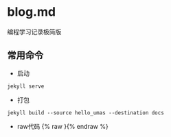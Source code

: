 # blog.md
编程学习记录极简版


## 常用命令
- 启动
```
jekyll serve
```

- 打包
```
jekyll build --source hello_umas --destination docs
```

- raw代码
{% raw }{% endraw %}













